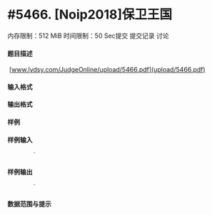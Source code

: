 
# #5466. [Noip2018]保卫王国
内存限制：512 MiB 时间限制：50 Sec提交 提交记录 讨论
#### 题目描述
 [www.lydsy.com/JudgeOnline/upload/5466.pdf](upload/5466.pdf)
#### 输入格式

#### 输出格式

#### 样例

#### 样例输入

			`
#### 样例输出

			`
#### 数据范围与提示

